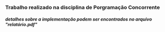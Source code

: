 ### Trabalho realizado na disciplina de Porgramação Concorrente

##### detalhes sobre a implementação podem ser encontrados no arquivo "relatório.pdf"